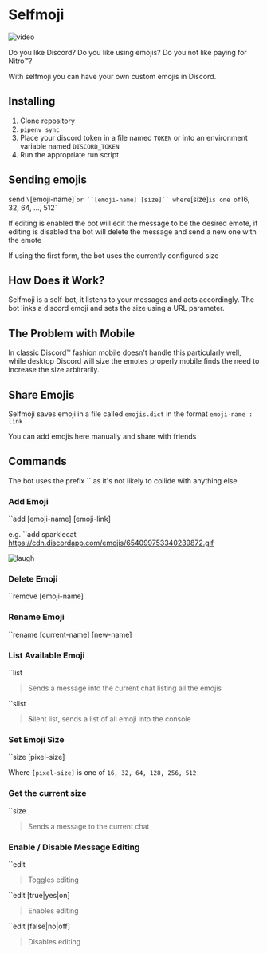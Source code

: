 # Selfmoji

![video](https://i.imgur.com/Jf1kGKm.gif)

Do you like Discord? Do you like using emojis? Do you not like paying for Nitro:tm:?

With selfmoji you can have your own custom emojis in Discord.

## Installing

1. Clone repository
2. `pipenv sync`
3. Place your discord token in a file named `TOKEN` or into an environment variable named `DISCORD_TOKEN`
4. Run the appropriate run script

## Sending emojis

send `\`[emoji-name]\`` or ``[emoji-name] [size]`` where `[size]` is one of `16, 32, 64, ..., 512`

If editing is enabled the bot will edit the message to be the desired emote, if editing is disabled the bot will delete the message and send a new one with the emote

If using the first form, the bot uses the currently configured size

## How Does it Work?

Selfmoji is a self-bot, it listens to your messages and acts accordingly. The bot links a discord emoji and sets the size using a URL parameter.

## The Problem with Mobile

In classic Discord:tm: fashion mobile doesn't handle this particularly well, while desktop Discord will size the emotes properly mobile finds the need to increase the size arbitrarily.

## Share Emojis

Selfmoji saves emoji in a file called `emojis.dict` in the format `emoji-name : link`

You can add emojis here manually and share with friends

## Commands

The bot uses the prefix `` as it's not likely to collide with anything else

### Add Emoji

``add [emoji-name] [emoji-link]

e.g. ``add sparklecat https://cdn.discordapp.com/emojis/654099753340239872.gif

![laugh](https://i.imgur.com/fuCfyS2.gif)

### Delete Emoji

``remove [emoji-name]

### Rename Emoji

``rename [current-name] [new-name]

### List Available Emoji

``list

> Sends a message into the current chat listing all the emojis

``slist

> **S**ilent list, sends a list of all emoji into the console

### Set Emoji Size

``size [pixel-size]

Where `[pixel-size]` is one of `16, 32, 64, 128, 256, 512`

### Get the current size

``size

> Sends a message to the current chat

### Enable / Disable Message Editing

``edit

> Toggles editing

``edit [true|yes|on]

> Enables editing

``edit [false|no|off]

> Disables editing